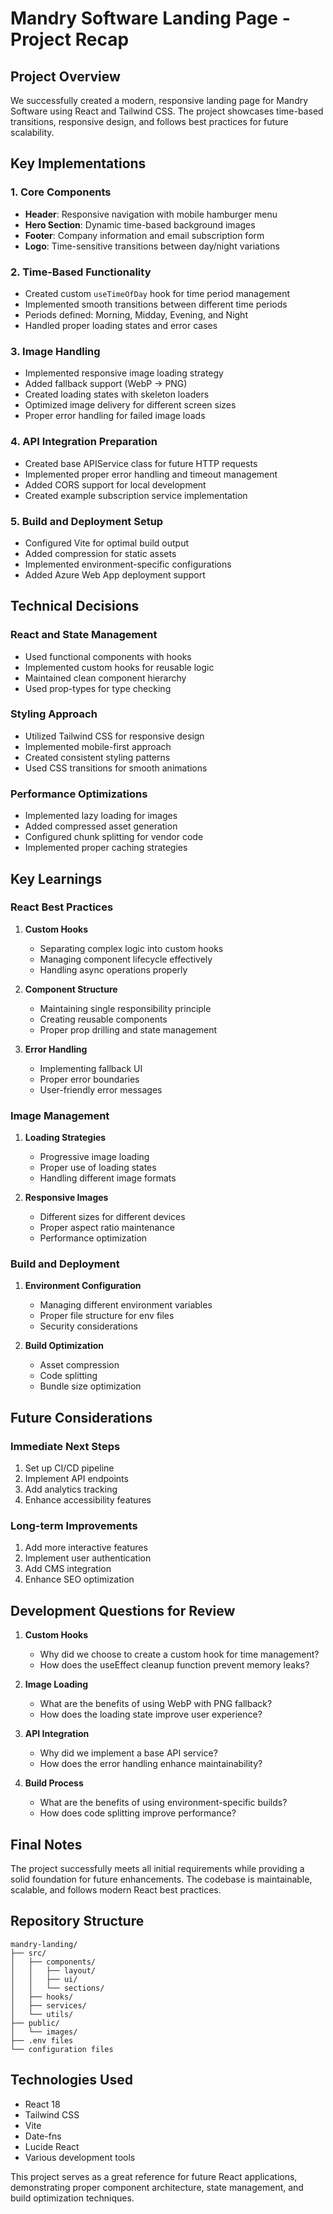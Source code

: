 # Mandry Software Landing Page - Project Recap

## Project Overview
We successfully created a modern, responsive landing page for Mandry Software using React and Tailwind CSS. The project showcases time-based transitions, responsive design, and follows best practices for future scalability.

## Key Implementations

### 1. Core Components
- **Header**: Responsive navigation with mobile hamburger menu
- **Hero Section**: Dynamic time-based background images
- **Footer**: Company information and email subscription form
- **Logo**: Time-sensitive transitions between day/night variations

### 2. Time-Based Functionality
- Created custom `useTimeOfDay` hook for time period management
- Implemented smooth transitions between different time periods
- Periods defined: Morning, Midday, Evening, and Night
- Handled proper loading states and error cases

### 3. Image Handling
- Implemented responsive image loading strategy
- Added fallback support (WebP → PNG)
- Created loading states with skeleton loaders
- Optimized image delivery for different screen sizes
- Proper error handling for failed image loads

### 4. API Integration Preparation
- Created base APIService class for future HTTP requests
- Implemented proper error handling and timeout management
- Added CORS support for local development
- Created example subscription service implementation

### 5. Build and Deployment Setup
- Configured Vite for optimal build output
- Added compression for static assets
- Implemented environment-specific configurations
- Added Azure Web App deployment support

## Technical Decisions

### React and State Management
- Used functional components with hooks
- Implemented custom hooks for reusable logic
- Maintained clean component hierarchy
- Used prop-types for type checking

### Styling Approach
- Utilized Tailwind CSS for responsive design
- Implemented mobile-first approach
- Created consistent styling patterns
- Used CSS transitions for smooth animations

### Performance Optimizations
- Implemented lazy loading for images
- Added compressed asset generation
- Configured chunk splitting for vendor code
- Implemented proper caching strategies

## Key Learnings

### React Best Practices
1. **Custom Hooks**
   - Separating complex logic into custom hooks
   - Managing component lifecycle effectively
   - Handling async operations properly

2. **Component Structure**
   - Maintaining single responsibility principle
   - Creating reusable components
   - Proper prop drilling and state management

3. **Error Handling**
   - Implementing fallback UI
   - Proper error boundaries
   - User-friendly error messages

### Image Management
1. **Loading Strategies**
   - Progressive image loading
   - Proper use of loading states
   - Handling different image formats

2. **Responsive Images**
   - Different sizes for different devices
   - Proper aspect ratio maintenance
   - Performance optimization

### Build and Deployment
1. **Environment Configuration**
   - Managing different environment variables
   - Proper file structure for env files
   - Security considerations

2. **Build Optimization**
   - Asset compression
   - Code splitting
   - Bundle size optimization

## Future Considerations

### Immediate Next Steps
1. Set up CI/CD pipeline
2. Implement API endpoints
3. Add analytics tracking
4. Enhance accessibility features

### Long-term Improvements
1. Add more interactive features
2. Implement user authentication
3. Add CMS integration
4. Enhance SEO optimization

## Development Questions for Review

1. **Custom Hooks**
   - Why did we choose to create a custom hook for time management?
   - How does the useEffect cleanup function prevent memory leaks?

2. **Image Loading**
   - What are the benefits of using WebP with PNG fallback?
   - How does the loading state improve user experience?

3. **API Integration**
   - Why did we implement a base API service?
   - How does the error handling enhance maintainability?

4. **Build Process**
   - What are the benefits of using environment-specific builds?
   - How does code splitting improve performance?

## Final Notes
The project successfully meets all initial requirements while providing a solid foundation for future enhancements. The codebase is maintainable, scalable, and follows modern React best practices.

## Repository Structure
```
mandry-landing/
├── src/
│   ├── components/
│   │   ├── layout/
│   │   ├── ui/
│   │   └── sections/
│   ├── hooks/
│   ├── services/
│   └── utils/
├── public/
│   └── images/
├── .env files
└── configuration files
```

## Technologies Used
- React 18
- Tailwind CSS
- Vite
- Date-fns
- Lucide React
- Various development tools

This project serves as a great reference for future React applications, demonstrating proper component architecture, state management, and build optimization techniques.